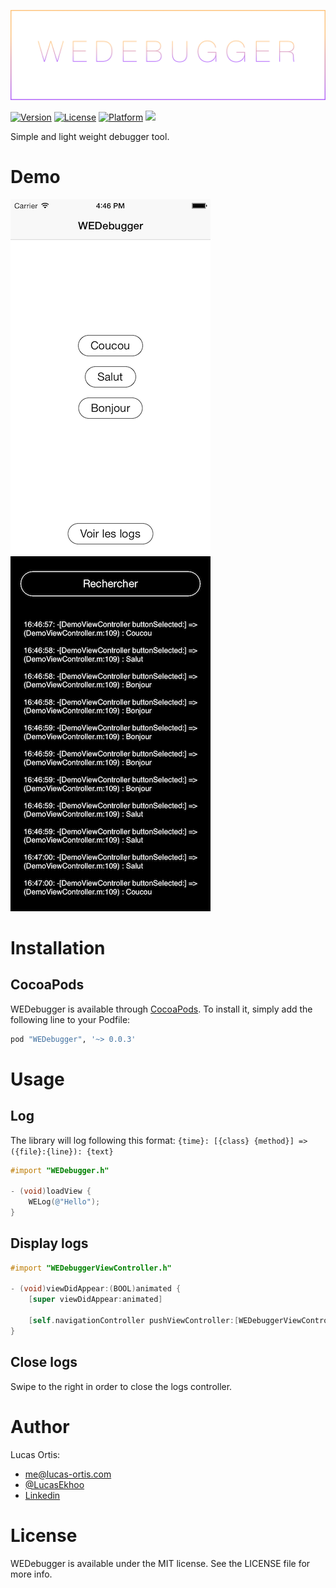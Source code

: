 ![WEDebugger](https://github.com/Ekhoo/WEDebugger/blob/master/Source/Asset/Logo.png)

[![Version](https://img.shields.io/cocoapods/v/WEDebugger.svg?style=flat)](http://cocoapods.org/pods/WEDebugger)
[![License](https://img.shields.io/cocoapods/l/WEDebugger.svg?style=flat)](http://cocoapods.org/pods/WEDebugger)
[![Platform](https://img.shields.io/cocoapods/p/WEDebugger.svg?style=flat)](http://cocoapods.org/pods/WEDebugger)
![](https://img.shields.io/badge/Supported-iOS7-4BC51D.svg?style=flat-square)

Simple and light weight debugger tool.

# Demo
![WEDebugger](https://github.com/Ekhoo/WEDebugger/blob/master/Source/Asset/demo01.png)
![WEDebugger](https://github.com/Ekhoo/WEDebugger/blob/master/Source/Asset/demo02.png)

# Installation
## CocoaPods
WEDebugger is available through [CocoaPods](http://cocoapods.org). To install
it, simply add the following line to your Podfile:

```ruby
pod "WEDebugger", '~> 0.0.3'
```

# Usage
## Log
The library will log following this format: `{time}: [{class} {method}] => ({file}:{line}): {text}`

```objective-c
#import "WEDebugger.h"

- (void)loadView {
    WELog(@"Hello");
}
```

## Display logs
```objective-c
#import "WEDebuggerViewController.h"

- (void)viewDidAppear:(BOOL)animated {
    [super viewDidAppear:animated]
    
    [self.navigationController pushViewController:[WEDebuggerViewController new] animated:YES];
}
```

## Close logs
Swipe to the right in order to close the logs controller.

# Author
Lucas Ortis:
- me@lucas-ortis.com
- [@LucasEkhoo](https://twitter.com/LucasEkhoo)
- [Linkedin](https://fr.linkedin.com/in/lucasortis)

# License

WEDebugger is available under the MIT license. See the LICENSE file for more info.
